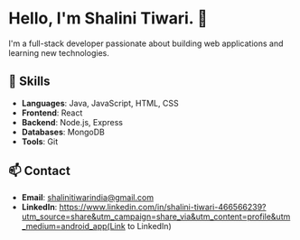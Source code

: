 # Hello, I'm Shalini Tiwari. 👋

I'm a full-stack developer passionate about building web applications and learning new technologies.

## 🚀 Skills
- **Languages**: Java, JavaScript, HTML, CSS
- **Frontend**: React
- **Backend**: Node.js, Express
- **Databases**: MongoDB
- **Tools**: Git




## 📫 Contact
- **Email**: shalinitiwarindia@gmail.com
- **LinkedIn**: https://www.linkedin.com/in/shalini-tiwari-466566239?utm_source=share&utm_campaign=share_via&utm_content=profile&utm_medium=android_app(Link to LinkedIn)






<img src="https://komarev.com/ghpvc/?username=shalinitiwarindia&style=flat-square&color=blue" alt=""/>




